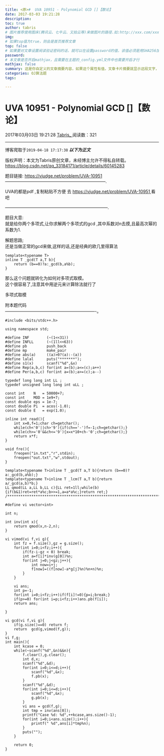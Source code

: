 ```yaml
---
title: <原>#  UVA 10951 - Polynomial GCD []【数论】
date: 2017-03-03 19:21:28
description:
toc: true
author: tabris
# 图片推荐使用图床(腾讯云、七牛云、又拍云等)来做图片的路径.如:http://xxx.com/xxx.jpg
img: 
# 如果top值为true，则会是首页推荐文章
top: false
# 如果要对文章设置阅读验证密码的话，就可以在设置password的值，该值必须是用SHA256加密后的密码，防止被他人识破
password: 
# 本文章是否开启mathjax，且需要在主题的_config.yml文件中也需要开启才行
mathjax: false
summary: 这是你自定义的文章摘要内容，如果这个属性有值，文章卡片摘要就显示这段文字，否则程序会自动截取文章的部分内容作为摘要
categories: OJ算法题
tags:

---
```





#  UVA 10951 - Polynomial GCD []【数论】

2017年03月03日 19:21:28  [ Tabris_ ](https://me.csdn.net/qq_33184171) 阅读数：321


--- 
 博客爬取于`2019-04-18 17:17:38`
***以下为正文***

版权声明：本文为Tabris原创文章，未经博主允许不得私自转载。
https://blog.csdn.net/qq_33184171/article/details/60145283

题目链接: [ https://vjudge.net/problem/UVA-10951
](https://vjudge.net/problem/UVA-10951)  
———————————————————————–.

UVA的都是pdf ,复制粘贴不方便 去 [ https://vjudge.net/problem/UVA-10951
](https://vjudge.net/problem/UVA-10951) 看吧

————————————————————————.

题目大意:  
就是给你两个多项式,让你求解两个多项式的gcd ,其中系数对n去摸,且最高次幂的系数为1.

解题思路;  
还是当做正常的gcd来做,这样的话,还是经典的欧几里得算法

    
    
    template<typename T>
    inline T _gcd(T a,T b){
        return (b==0)?a:_gcd(b,a%b);
    }

那么这个问题就转化为如何对多项式取模。  
这个很容易了,注意其中用逆元来计算除法就行了

多项式取模

附本题代码  
—————————————————————-。

    
    
    #include <bits/stdc++.h>
    
    using namespace std;
    
    #define INF        (~(1<<31))
    #define INFLL      (~(1ll<<63))
    #define pb         push_back
    #define mp         make_pair
    #define abs(a)     ((a)>0?(a):-(a))
    #define lalal      puts("*******");
    #define s1(x)      scanf("%d",&x)
    #define Rep(a,b,c) for(int a=(b);a<=(c);a++)
    #define Per(a,b,c) for(int a=(b);a>=(c);a--)
    
    typedef long long int LL ;
    typedef unsigned long long int uLL ;
    
    const int    N   = 50000+7;
    const int    MOD = 1e9+7;
    const double eps = 1e-7;
    const double Pi  = acos(-1.0);
    const double E   = exp(1.0);
    
    inline int read(){
        int x=0,f=1;char ch=getchar();
        while(ch<'0'||ch>'9'){if(ch=='-')f=-1;ch=getchar();}
        while(ch>='0'&&ch<='9'){x=x*10+ch-'0';ch=getchar();}
        return x*f;
    }
    
    void fre(){
        freopen("in.txt","r",stdin);
        freopen("out.txt","w",stdout);
    }
    
    template<typename T>inline T _gcd(T a,T b){return (b==0)?a:_gcd(b,a%b);}
    template<typename T>inline T _lcm(T a,T b){return        a/_gcd(a,b)*b;}
    LL qmod(LL a,LL b,LL c){LL ret=1ll;while(b){if(b&1)ret=ret*a%c;b>>=1,a=a*a%c;}return ret;}
    /***********************************************************************/
    
    #define vi vector<int>
    
    int n;
    
    int inv(int x){
        return qmod(x,n-2,n);
    }
    
    vi vimod(vi f,vi g){
        int fz = f.size(),gz = g.size();
        for(int i=0;i<fz;i++){
            if(fz-i-gz < 0) break;
            int a=f[i]*inv(g[0])%n;
            for(int j=0;j<gz;j++){
                int now=i+j;
                f[now]=((f[now]-a*g[j]%n)%n+n)%n;
            }
        }
    
        vi ans;
        int p=-1;
        for(int i=0;i<fz;i++)if(f[i]!=0){p=i;break;}
        if(p>=0) for(int i=p;i<fz;i++)ans.pb(f[i]);
        return ans;
    
    }
    
    vi gcd(vi f,vi g){
        if(g.size()==0) return f;
        return  gcd(g,vimod(f,g));
    }
    vi f,g;
    int main(){
        int kcase = 0;
        while(~scanf("%d",&n)&&n){
            f.clear(),g.clear();
            int d,x;
            scanf("%d",&d);
            for(int i=0;i<=d;i++){
                scanf("%d",&x);
                f.pb(x);
            }
            scanf("%d",&d);
            for(int i=0;i<=d;i++){
                scanf("%d",&x);
                g.pb(x);
            }
            vi ans = gcd(f,g);
            int tmp = inv(ans[0]);
            printf("Case %d: %d",++kcase,ans.size()-1);
            for(int i=0;i<ans.size();i++){
                printf(" %d",ans[i]*tmp%n);
            }
            puts("");
        }
    
        return 0;
    }

